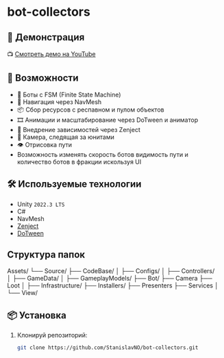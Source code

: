 # bot-collectors

## 🎥 Демонстрация

📺 [Смотреть демо на YouTube](https://youtu.be/lXjnF72bpWo)

## 🚀 Возможности

- 🤖 Боты с FSM (Finite State Machine)
- 🧭 Навигация через NavMesh
- 📦 Сбор ресурсов с респавном и пулом объектов
- 🎞 Анимации и масштабирование через DoTween и аниматор
- 🧩 Внедрение зависимостей через Zenject
- 🎥 Камера, следящая за юнитами
- 👁 Отрисовка пути 
- Возможность изменять скорость ботов видимость пути и количество ботов в фракции искользуя UI

## 🛠️ Используемые технологии

- Unity `2022.3 LTS`
- C#
- NavMesh
- [Zenject](https://github.com/modesttree/Zenject)
- [DoTween](http://dotween.demigiant.com/)

## Структура папок

Assets/
└── Source/
    ├── CodeBase/
    │   ├── Configs/
    │   ├── Controllers/     
    │   ├── GameData/
    │   ├── GameplayModels/
            ├── Bot/
            ├── Camera
            ├── Loot
    │   ├── Infrastructure/
            ├── Installers/
            ├── Presenters
            ├── Services
    │   └── View/
    

## 📦 Установка

1. Клонируй репозиторий:
   ```bash
   git clone https://github.com/StanislavNO/bot-collectors.git
